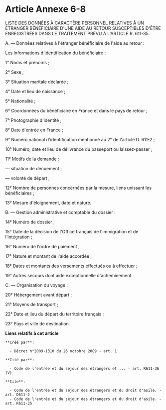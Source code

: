 # Article Annexe 6-8

LISTE DES DONNÉES À CARACTÈRE PERSONNEL RELATIVES À UN ÉTRANGER BÉNÉFICIAIRE D'UNE AIDE AU RETOUR SUSCEPTIBLES D'ÊTRE
ENREGISTRÉES DANS LE TRAITEMENT PRÉVU À L'ARTICLE R. 611-35 

A. ― Données relatives à l'étranger bénéficiaire de l'aide au retour : 

Les informations d'identification du bénéficiaire : 

1° Noms et prénoms ; 

2° Sexe ; 

3° Situation maritale déclarée ; 

4° Date et lieu de naissance ; 

5° Nationalité ; 

6° Coordonnées du bénéficiaire en France et dans le pays de retour ; 

7° Photographie d'identité ; 

8° Date d'entrée en France ; 

9° Numéro national d'identification mentionné au 2° de l'article D. 611-2 ; 

10° Numéro, date et lieu de délivrance du passeport ou laissez-passer ; 

11° Motifs de la demande : 

― situation de dénuement ; 

― volonté de départ ; 

12° Nombre de personnes concernées par la mesure, liens unissant les bénéficiaires ; 

13° Mesure d'éloignement, date et nature.

B. ― Gestion administrative et comptable du dossier : 

14° Numéro de dossier ; 

15° Date de la décision de l'Office français de l'immigration et de l'intégration ; 

16° Numéro de l'ordre de paiement ; 

17° Nature et montant de l'aide accordée ; 

18° Dates et montants des versements effectués ou à effectuer ; 

19° Autres secours dont aide exceptionnelle d'acheminement.

C. ― Organisation du voyage : 

20° Hébergement avant départ ; 

21° Moyens de transport ; 

22° Date et lieu du départ du territoire français ; 

23° Pays et ville de destination.

**Liens relatifs à cet article**

	**Créé par**:

	  - Décret n°2009-1310 du 26 octobre 2009 - art. 1

	**Cité par**:

	  - Code de l'entrée et du séjour des étrangers et ... - art. R611-36 (V)

	**Cite**:

	  - Code de l'entrée et du séjour des étrangers et du droit d'asile. - art. D611-2
	  - Code de l'entrée et du séjour des étrangers et du droit d'asile. - art. R611-35
